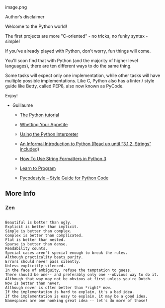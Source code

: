 image.png

Author’s disclaimer

Welcome to the Python world!

The first projects are more "C-oriented" - no tricks, no funky syntax - simple!

If you've already played with Python, don't worry, fun things will come.

You'll soon find that with Python (and the majority of higher level languages), there are ten different ways to do the same thing.

Some tasks will expect only one implementation, while other tasks will have multiple possible implementations.
Like C, Python also has a linter / style guide like Betty, called PEP8, also now known as PyCode.

Enjoy!

- Guillaume



    - [The Python tutorial](https://docs.python.org/3/tutorial/index.html)

    - [Whetting Your Appetite](https://docs.python.org/3/tutorial/appetite.html)
    - [Using the Python Interpreter](https://docs.python.org/3/tutorial/interpreter.html)

    - [An Informal Introduction to Python (Read up until “3.1.2. Strings” included)](https://docs.python.org/3/tutorial/introduction.html)

    - [How To Use String Formatters in Python 3](https://realpython.com/python-f-strings/)

    - [Learn to Program](https://www.youtube.com/playlist?list=PLGLfVvz_LVvTn3cK5e6LjhgGiSeVlIRwt)
    - [Pycodestyle – Style Guide for Python Code](https://pypi.org/project/pycodestyle/)


## More Info
### Zen

```The Zen of Python, by Tim Peters

Beautiful is better than ugly.
Explicit is better than implicit.
Simple is better than complex.
Complex is better than complicated.
Flat is better than nested.
Sparse is better than dense.
Readability counts.
Special cases aren't special enough to break the rules.
Although practicality beats purity.
Errors should never pass silently.
Unless explicitly silenced.
In the face of ambiguity, refuse the temptation to guess.
There should be one-- and preferably only one --obvious way to do it.
Although that way may not be obvious at first unless you're Dutch.
Now is better than never.
Although never is often better than *right* now.
If the implementation is hard to explain, it's a bad idea.
If the implementation is easy to explain, it may be a good idea.
Namespaces are one honking great idea -- let's do more of those!

```
